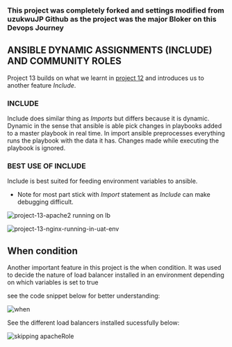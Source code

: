 

### This project was completely forked and settings modified from uzukwuJP Github as the project was the major Bloker on this Devops Journey

## ANSIBLE DYNAMIC ASSIGNMENTS (INCLUDE) AND COMMUNITY ROLES

Project 13 builds on what we learnt in [project 12](https://github.com/uzukwujp/ansible-config-mgt-2)  and introduces us to another feature *Include*.

### INCLUDE
Include does similar thing as *Imports* but differs because it is dynamic. Dynamic in the sense that ansible is able pick changes in playbooks added to a master playbook in real time. In import ansible preprocesses everything runs the playbook with the data it has. Changes made while executing the playbook is ignored.

### BEST USE OF INCLUDE
Include is best suited for feeding environment variables to ansible.

- Note for most part stick with *Import* statement as *Include* can make debugging difficult.








![project-13-apache2 running on lb](https://user-images.githubusercontent.com/52359007/170307139-735efe03-ff3f-4c9b-8ed6-5e777328edbb.PNG)







![project-13-nginx-running-in-uat-env](https://user-images.githubusercontent.com/52359007/170307169-73485083-0409-482c-b9ab-c5600593c28e.PNG)


## When condition

Another important feature in this project is the when condition. It was used to decide the nature of load balancer installed in an environment depending on which variables is set to true

see the code snippet below for better understanding:


![when](https://user-images.githubusercontent.com/52359007/170379820-396cb3f5-ed4b-4f77-8090-3e2b767dd59e.PNG)


See the different load balancers installed sucessfully below:



![skipping apacheRole](https://user-images.githubusercontent.com/52359007/170380383-2ec38e11-7c72-42d3-a745-5d151e1e923f.PNG)

